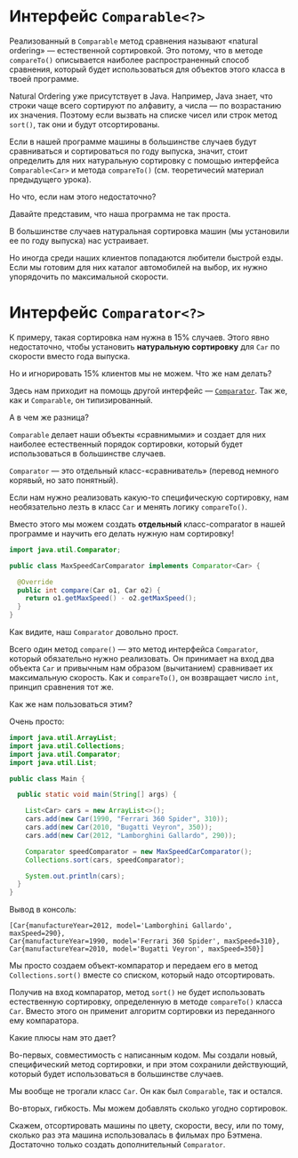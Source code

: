 # Интерфейс `Comparable<?>`

Реализованный в `Comparable` метод сравнения называют «natural ordering» — естественной сортировкой. Это потому, что в методе `compareTo()` описывается наиболее распространенный способ сравнения, который будет использоваться для объектов этого класса в твоей программе.

Natural Ordering уже присутствует в Java. Например, Java знает, что строки чаще всего сортируют по алфавиту, а числа — по возрастанию их значения. Поэтому если вызвать на списке чисел или строк метод `sort()`, так они и будут отсортированы.

Если в нашей программе машины в большинстве случаев будут сравниваться и сортироваться по году выпуска, значит, стоит определить для них натуральную сортировку с помощью интерфейса `Comparable<Car>` и метода `compareTo()` (см. теоретичесий материал предыдущего урока).

Но что, если нам этого недостаточно?

Давайте представим, что наша программа не так проста.

В большинстве случаев натуральная сортировка машин (мы установили ее по году выпуска) нас устраивает.

Но иногда среди наших клиентов попадаются любители быстрой езды. Если мы готовим для них каталог автомобилей на выбор, их нужно упорядочить по максимальной скорости.

# Интерфейс `Comparator<?>`

К примеру, такая сортировка нам нужна в 15% случаев. Этого явно недостаточно, чтобы установить **натуральную сортировку** для `Car` по скорости вместо года выпуска.

Но и игнорировать 15% клиентов мы не можем. Что же нам делать?

Здесь нам приходит на помощь другой интерфейс — [`Comparator`](https://docs.oracle.com/en/java/javase/20/docs/api/java.base/java/util/Comparator.html). Так же, как и `Comparable`, он типизированный.

А в чем же разница?

`Comparable` делает наши объекты «сравнимыми» и создает для них наиболее естественный порядок сортировки, который будет использоваться в большинстве случаев.

`Comparator` — это отдельный класс-«сравниватель» (перевод немного корявый, но зато понятный).

Если нам нужно реализовать какую-то специфическую сортировку, нам необязательно лезть в класс `Car` и менять логику `compareTo()`.

Вместо этого мы можем создать **отдельный** класс-comparator в нашей программе и научить его делать нужную нам сортировку!

```java
import java.util.Comparator;

public class MaxSpeedCarComparator implements Comparator<Car> {

  @Override
  public int compare(Car o1, Car o2) {
    return o1.getMaxSpeed() - o2.getMaxSpeed();
  }
}
```

Как видите, наш `Comparator` довольно прост.

Всего один метод `compare()` — это метод интерфейса `Comparator`, который обязательно нужно реализовать. Он принимает на вход два объекта `Car` и привычным нам образом (вычитанием) сравнивает их максимальную скорость. Как и `compareTo()`, он возвращает число `int`, принцип сравнения тот же.

Как же нам пользоваться этим?

Очень просто:
```java
import java.util.ArrayList;
import java.util.Collections;
import java.util.Comparator;
import java.util.List;

public class Main {

  public static void main(String[] args) {

    List<Car> cars = new ArrayList<>();
    cars.add(new Car(1990, "Ferrari 360 Spider", 310));
    cars.add(new Car(2010, "Bugatti Veyron", 350));
    cars.add(new Car(2012, "Lamborghini Gallardo", 290));

    Comparator speedComparator = new MaxSpeedCarComparator();
    Collections.sort(cars, speedComparator);

    System.out.println(cars);
  }
}
```
Вывод в консоль:
```
[Car{manufactureYear=2012, model='Lamborghini Gallardo', maxSpeed=290},
Car{manufactureYear=1990, model='Ferrari 360 Spider', maxSpeed=310}, 
Car{manufactureYear=2010, model='Bugatti Veyron', maxSpeed=350}]
```

Мы просто создаем объект-компаратор и передаем его в метод `Collections.sort()` вместе со списком, который надо отсортировать.

Получив на вход компаратор, метод `sort()` не будет использовать естественную сортировку, определенную в методе `compareTo()` класса `Car`. Вместо этого он применит алгоритм сортировки из переданного ему компаратора.

Какие плюсы нам это дает?

Во-первых, совместимость с написанным кодом. Мы создали новый, специфический метод сортировки, и при этом сохранили действующий, который будет использоваться в большинстве случаев.

Мы вообще не трогали класс `Car`.
Он как был `Comparable`, так и остался.

Во-вторых, гибкость. Мы можем добавлять сколько угодно сортировок.

Скажем, отсортировать машины по цвету, скорости, весу, или по тому, сколько раз эта машина использовалась в фильмах про Бэтмена. Достаточно только создать дополнительный `Comparator`.
